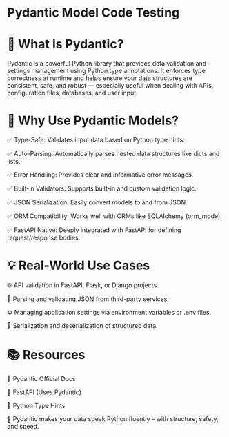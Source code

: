 # Pydantic Model Code Testing 

# 🧠 What is Pydantic?

Pydantic is a powerful Python library that provides data validation and settings management using Python type annotations. It enforces type correctness at runtime and helps ensure your data structures are consistent, safe, and robust — especially useful when dealing with APIs, configuration files, databases, and user input.

# 🧩 Why Use Pydantic Models?

✅ Type-Safe: Validates input data based on Python type hints.

✅ Auto-Parsing: Automatically parses nested data structures like dicts and lists.

✅ Error Handling: Provides clear and informative error messages.

✅ Built-in Validators: Supports built-in and custom validation logic.

✅ JSON Serialization: Easily convert models to and from JSON.

✅ ORM Compatibility: Works well with ORMs like SQLAlchemy (orm_mode).

✅ FastAPI Native: Deeply integrated with FastAPI for defining request/response bodies.

# 💡 Real-World Use Cases

🌐 API validation in FastAPI, Flask, or Django projects.

🧪 Parsing and validating JSON from third-party services.

⚙️ Managing application settings via environment variables or .env files.

🔄 Serialization and deserialization of structured data.

# 📚 Resources

📘 Pydantic Official Docs

🚀 FastAPI (Uses Pydantic)

🐍 Python Type Hints

💬 Pydantic makes your data speak Python fluently – with structure, safety, and speed.

